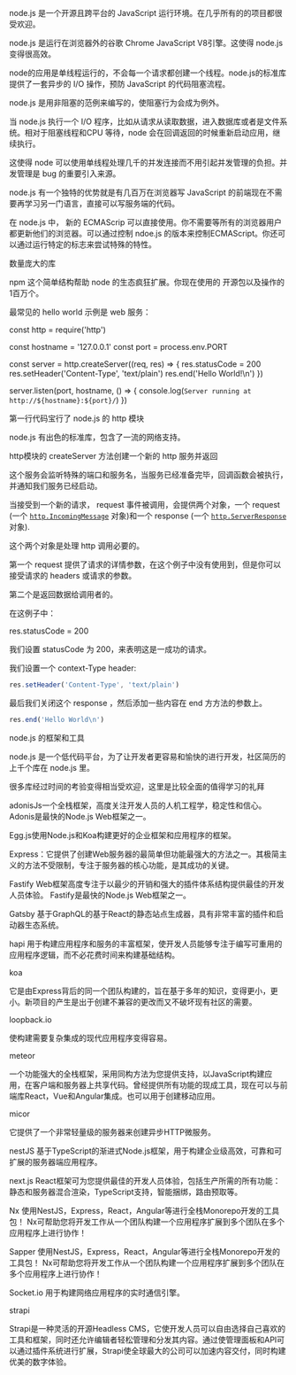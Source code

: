 node.js 是一个开源且跨平台的 JavaScript 运行环境。在几乎所有的的项目都很受欢迎。





node.js 是运行在浏览器外的谷歌 Chrome JavaScript V8引擎。这使得 node.js 变得很高效。



node的应用是单线程运行的，不会每一个请求都创建一个线程。node.js的标准库 提供了一套异步的 I/O 操作，预防 JavaScript 的代码阻塞流程。



node.js 是用非阻塞的范例来编写的，使阻塞行为会成为例外。



当 node.js 执行一个 I/O 程序，比如从请求从读取数据，进入数据库或者是文件系统。相对于阻塞线程和CPU 等待，node 会在回调返回的时候重新启动应用，继续执行。



这使得 node 可以使用单线程处理几千的并发连接而不用引起并发管理的负担。并发管理是 bug 的重要引入来源。





node.js 有一个独特的优势就是有几百万在浏览器写 JavaScript 的前端现在不需要再学习另一门语言，直接可以写服务端的代码。

在 node.js 中， 新的 ECMAScrip 可以直接使用。你不需要等所有的浏览器用户都更新他们的浏览器。可以通过控制 ndoe.js 的版本来控制ECMAScript。你还可以通过运行特定的标志来尝试特殊的特性。



数量庞大的库





npm 这个简单结构帮助 node 的生态疯狂扩展。你现在使用的 开源包以及操作的 1百万个。



最常见的 hello world 示例是 web 服务：



const http = require('http')

const hostname = '127.0.0.1'
const port = process.env.PORT

const server = http.createServer((req, res) => {
  res.statusCode = 200
  res.setHeader('Content-Type', 'text/plain')
  res.end('Hello World!\n')
})

server.listen(port, hostname, () => {
  console.log(`Server running at http://${hostname}:${port}/`)
})

第一行代码宝行了 node.js 的 http 模块



node.js 有出色的标准库，包含了一流的网络支持。



http模块的 createServer 方法创建一个新的 http 服务并返回





这个服务会监听特殊的端口和服务名，当服务已经准备完毕，回调函数会被执行，并通知我们服务已经启动。

当接受到一个新的请求， request 事件被调用，会提供两个对象，一个 request (一个 [`http.IncomingMessage`](https://nodejs.org/api/http.html#http_class_http_incomingmessage) 对象)和一个 response (一个 [`http.ServerResponse`](https://nodejs.org/api/http.html#http_class_http_serverresponse) 对象).



这个两个对象是处理 http 调用必要的。



第一个 request 提供了请求的详情参数，在这个例子中没有使用到，但是你可以接受请求的 headers 或请求的参数。



第二个是返回数据给调用者的。



在这例子中：



res.statusCode = 200



我们设置 statusCode 为 200，来表明这是一成功的请求。



我们设置一个 context-Type header:

```javascript
res.setHeader('Content-Type', 'text/plain')
```





最后我们关闭这个 response ，然后添加一些内容在 end 方方法的参数上。



```javascript
res.end('Hello World\n')
```

node.js 的框架和工具



node.js 是一个低代码平台，为了让开发者更容易和愉快的进行开发，社区简历的上千个库在 node.js 里。



很多库经过时间的考验变得相当受欢迎，这里是比较全面的值得学习的礼拜



adonisJs一个全栈框架，高度关注开发人员的人机工程学，稳定性和信心。 Adonis是最快的Node.js Web框架之一。



Egg.js使用Node.js和Koa构建更好的企业框架和应用程序的框架。



Express：它提供了创建Web服务器的最简单但功能最强大的方法之一。其极简主义的方法不受限制，专注于服务器的核心功能，是其成功的关键。





Fastify Web框架高度专注于以最少的开销和强大的插件体系结构提供最佳的开发人员体验。 Fastify是最快的Node.js Web框架之一。

Gatsby 基于GraphQL的基于React的静态站点生成器，具有非常丰富的插件和启动器生态系统。



hapi 用于构建应用程序和服务的丰富框架，使开发人员能够专注于编写可重用的应用程序逻辑，而不必花费时间来构建基础结构。

koa

它是由Express背后的同一个团队构建的，旨在基于多年的知识，变得更小，更小。新项目的产生是出于创建不兼容的更改而又不破坏现有社区的需要。

loopback.io

使构建需要复杂集成的现代应用程序变得容易。

meteor

一个功能强大的全栈框架，采用同构方法为您提供支持，以JavaScript构建应用，在客户端和服务器上共享代码。曾经提供所有功能的现成工具，现在可以与前端库React，Vue和Angular集成。也可以用于创建移动应用。

micor

它提供了一个非常轻量级的服务器来创建异步HTTP微服务。

nestJS 基于TypeScript的渐进式Node.js框架，用于构建企业级高效，可靠和可扩展的服务器端应用程序。



next.js React框架可为您提供最佳的开发人员体验，包括生产所需的所有功能：静态和服务器混合渲染，TypeScript支持，智能捆绑，路由预取等。



Nx 使用NestJS，Express，React，Angular等进行全栈Monorepo开发的工具包！ Nx可帮助您将开发工作从一个团队构建一个应用程序扩展到多个团队在多个应用程序上进行协作！



Sapper 使用NestJS，Express，React，Angular等进行全栈Monorepo开发的工具包！ Nx可帮助您将开发工作从一个团队构建一个应用程序扩展到多个团队在多个应用程序上进行协作！



Socket.io 用于构建网络应用程序的实时通信引擎。



strapi

Strapi是一种灵活的开源Headless CMS，它使开发人员可以自由选择自己喜欢的工具和框架，同时还允许编辑者轻松管理和分发其内容。通过使管理面板和API可以通过插件系统进行扩展，Strapi使全球最大的公司可以加速内容交付，同时构建优美的数字体验。

